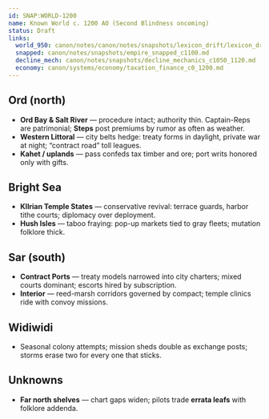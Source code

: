 ```yaml
---
id: SNAP:WORLD-1200
name: Known World c. 1200 AO (Second Blindness oncoming)
status: Draft
links:
  world_950: canon/notes/canon/notes/snapshots/lexicon_drift/lexicon_drift_c0950.md.md
  snapped: canon/notes/snapshots/empire_snapped_c1100.md
  decline_mech: canon/notes/snapshots/decline_mechanics_c1050_1120.md
  economy: canon/systems/economy/taxation_finance_c0_1200.md
---
```


## Ord (north)
- **Ord Bay & Salt River** — procedure intact; authority thin. Captain-Reps are patrimonial; **Steps** post premiums by rumor as often as weather.
- **Western Littoral** — city belts hedge: treaty forms in daylight, private war at night; “contract road” toll leagues. 
- **Kahet / uplands** — pass confeds tax timber and ore; port writs honored only with gifts.

## Bright Sea
- **Kllrian Temple States** — conservative revival: terrace guards, harbor tithe courts; diplomacy over deployment.  
- **Hush Isles** — taboo fraying: pop-up markets tied to gray fleets; mutation folklore thick.

## Sar (south)
- **Contract Ports** — treaty models narrowed into city charters; mixed courts dominant; escorts hired by subscription.  
- **Interior** — reed-marsh corridors governed by compact; temple clinics ride with convoy missions.

## Widiwidi
- Seasonal colony attempts; mission sheds double as exchange posts; storms erase two for every one that sticks.

## Unknowns
- **Far north shelves** — chart gaps widen; pilots trade **errata leafs** with folklore addenda.